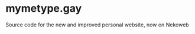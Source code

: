 <!--
Copyright 2025, Alexandru Mihai Buzduc

Copying and distribution of this file, with or without modification,
are permitted in any medium without royalty provided the copyright
notice and this notice are preserved.  This file is offered as-is,
without any warranty.
-->

# mymetype.gay
Source code for the new and improved personal website, now on Nekoweb
